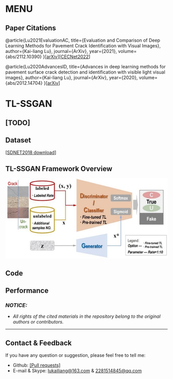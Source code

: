 # MENU
## Paper Citations
@article{Lu2021EvaluationAC,
  title={Evaluation and Comparison of Deep Learning Methods for Pavement Crack Identification with Visual Images},
  author={Kai-liang Lu},
  journal={ArXiv},
  year={2021},
  volume={abs/2112.10390}
}[[arXiv](https://arxiv.org/abs/2112.10390)][[CECNet2022](https://ebooks.iospress.nl/volumearticle/62393)]

@article{Lu2020AdvancesID,
  title={Advances in deep learning methods for pavement surface crack detection and identification with visible light visual images},
  author={Kai-liang Lu},
  journal={ArXiv},
  year={2020},
  volume={abs/2012.14704}
}[[arXiv](https://doi.org/10.48550/arXiv.2012.14704)]

# TL-SSGAN

## [TODO]
## Dataset
[[SDNET2018 download](https://digitalcommons.usu.edu/all_datasets/48/)]

## TL-SSGAN Framework Overview
!["TL-SSGAN_Framework.png"](https://github.com/mikelu-shanghai/CrackIdentificationEvaluation-via-DeepLearning/blob/master/TL-SSGAN_Framework.png)

## Code

## Performance













### *NOTICE:*
- *All rights of the cited materials in the repository belong to the original authors or contributors.*

---
## Contact & Feedback
If you have any question or suggestion, please feel free to tell me:
- Github: [[Pull requests]](https://github.com/mikelu-shanghai/TypicalCNN-ModelEvolution/pulls)
- E-mail & Skype: lukailiang@163.com & 2281514845@qq.com
